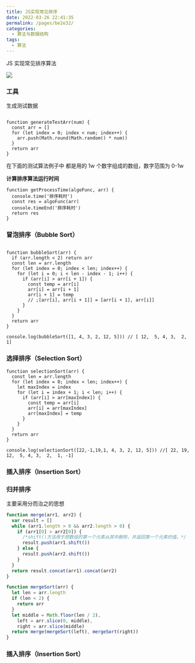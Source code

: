 ```yaml
---
title: JS实现常见排序
date: 2022-03-26 22:41:35
permalink: /pages/be2e32/
categories:
  - 算法与数据结构
tags:
  - 算法
---
```


JS 实现常见排序算法

![](https://qiniu.espe.work/blog/20220327171807.png)

### 工具

生成测试数据

```JS

function generateTestArr(num) {
  const arr = []
  for (let index = 0; index < num; index++) {
    arr.push(Math.round(Math.random() * num))
  }
  return arr
}

```

在下面的测试算法例子中 都是用的 1w 个数字组成的数组，数字范围为 0-1w

**计算排序算法运行时间**

```JS
function getProcessTime(algoFunc, arr) {
  console.time('排序耗时')
  const res = algoFunc(arr)
  console.timeEnd('排序耗时')
  return res
}
```

### 冒泡排序（Bubble Sort）

```JS

function bubbleSort(arr) {
  if (arr.length < 2) return arr
  const len = arr.length
  for (let index = 0; index < len; index++) {
    for (let i = 0; i < len - index - 1; i++) {
      if (arr[i] > arr[i + 1]) {
        const temp = arr[i]
        arr[i] = arr[i + 1]
        arr[i + 1] = temp
        // ;[arr[i], arr[i + 1]] = [arr[i + 1], arr[i]]
      }
    }
  }
  return arr
}

console.log(bubbleSort([1, 4, 3, 2, 12, 5])) // [ 12,  5, 4, 3,  2,  1]
```

### 选择排序（Selection Sort）

```JS
function selectionSort(arr) {
  const len = arr.length
  for (let index = 0; index < len; index++) {
    let maxIndex = index
    for (let i = index + 1; i < len; i++) {
      if (arr[i] > arr[maxIndex]) {
        const temp = arr[i]
        arr[i] = arr[maxIndex]
        arr[maxIndex] = temp
      }
    }
  }
  return arr
}

console.log(selectionSort([22,-1,19,1, 4, 3, 2, 12, 5])) //[ 22, 19, 12,  5, 4, 3,  2,  1, -1]
```

### 插入排序（Insertion Sort）

### 归并排序

主要采用分而治之的思想

```js
function merge(arr1, arr2) {
  var result = []
  while (arr1.length > 0 && arr2.length > 0) {
    if (arr1[0] > arr2[0]) {
      /*shift()方法用于把数组的第一个元素从其中删除，并返回第一个元素的值。*/
      result.push(arr1.shift())
    } else {
      result.push(arr2.shift())
    }
  }
  return result.concat(arr1).concat(arr2)
}

function mergeSort(arr) {
  let len = arr.length
  if (len < 2) {
    return arr
  }
  let middle = Math.floor(len / 2),
    left = arr.slice(0, middle),
    right = arr.slice(middle)
  return merge(mergeSort(left), mergeSort(right))
}

```


### 插入排序（Insertion Sort）

